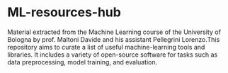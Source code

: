 # ML-resources-hub
Material extracted from the Machine Learning course of the University of Bologna by prof. Maltoni Davide and his assistant Pellegrini Lorenzo.This repository aims to curate a list of useful machine-learning tools and libraries. It includes a variety of open-source software for tasks such as data preprocessing, model training, and evaluation.
